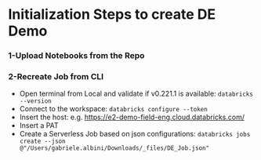 # Initialization Steps to create DE Demo

### 1-Upload Notebooks from the Repo

### 2-Recreate Job from CLI
- Open terminal from Local and validate if v0.221.1 is available: `databricks --version`
- Connect to the workspace: `databricks configure --token`
- Insert the host: e.g. https://e2-demo-field-eng.cloud.databricks.com/
- Insert a PAT
- Create a Serverless Job based on json configurations: `databricks jobs create --json @"/Users/gabriele.albini/Downloads/_files/DE_Job.json"`